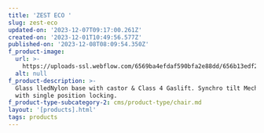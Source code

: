 ```yaml
---
title: 'ZEST ECO '
slug: zest-eco
updated-on: '2023-12-07T09:17:00.261Z'
created-on: '2023-12-01T10:49:56.577Z'
published-on: '2023-12-08T08:09:54.350Z'
f_product-image:
  url: >-
    https://uploads-ssl.webflow.com/6569ba4efdaf590bfa2e88dd/656b13edf280747c287c591b_p1.PNG
  alt: null
f_product-description: >-
  Glass lledNylon base with castor & Class 4 Gaslift. Synchro tilt Mechanism
  with single position locking.
f_product-type-subcategory-2: cms/product-type/chair.md
layout: '[products].html'
tags: products
---
```



